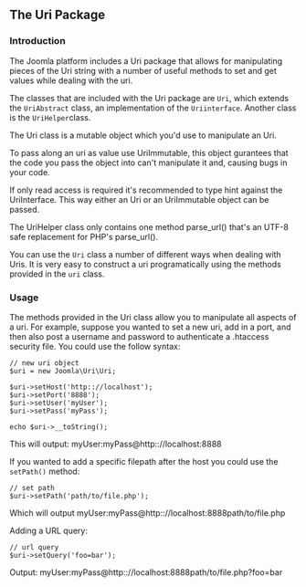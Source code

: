 ## The Uri Package

### Introduction

The Joomla platform includes a Uri package that allows for manipulating pieces of the Uri string with a number of useful methods to set and get values while dealing with the uri.

The classes that are included with the Uri package are `Uri`,  which extends the   `UriAbstract` class, an implementation of the `Uriinterface`. Another class is the `UriHelper`class. 

The Uri class is a mutable object which you'd use to manipulate an Uri.

To pass along an uri as value use UriImmutable, this object gurantees that the code you pass the object into can't manipulate it and, causing bugs in your code.

If only read access is required it's recommended to type hint against the UriInterface. This way either an Uri or an UriImmutable object can be passed.

The UriHelper class only contains one method parse_url() that's an UTF-8 safe replacement for PHP's parse_url().

You can use the `Uri` class a number of different ways when dealing with Uris. It is very easy to construct a uri programatically using the methods provided in the `uri` class. 


### Usage

The methods provided in the Uri class allow you to manipulate all aspects of a uri. For example, suppose you wanted to set a new uri, add in a port, and then also post a username and password to authenticate a .htaccess security file. You could use the follow syntax:

```
// new uri object
$uri = new Joomla\Uri\Uri;

$uri->setHost('http:://localhost');
$uri->setPort('8888');
$uri->setUser('myUser');
$uri->setPass('myPass');

echo $uri->__toString();
``` 
This will output: 
   myUser:myPass@http:://localhost:8888

If you wanted to add a specific filepath after the host you could use the `setPath()` method:

```
// set path
$uri->setPath('path/to/file.php');
```

Which will output
   myUser:myPass@http:://localhost:8888path/to/file.php

Adding a URL query:
```
// url query
$uri->setQuery('foo=bar');
```

Output:
   myUser:myPass@http:://localhost:8888path/to/file.php?foo=bar
